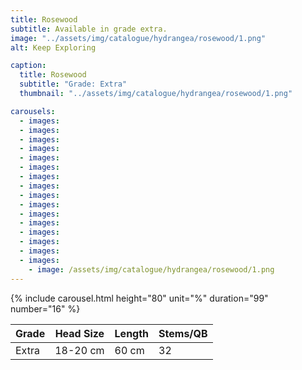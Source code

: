 ```yaml
---
title: Rosewood
subtitle: Available in grade extra.
image: "../assets/img/catalogue/hydrangea/rosewood/1.png"
alt: Keep Exploring

caption: 
  title: Rosewood
  subtitle: "Grade: Extra"
  thumbnail: "../assets/img/catalogue/hydrangea/rosewood/1.png"

carousels:
  - images:
  - images:
  - images:
  - images:
  - images:
  - images:
  - images:
  - images:
  - images:
  - images:
  - images:
  - images:
  - images:
  - images:
  - images:
  - images:
    - image: /assets/img/catalogue/hydrangea/rosewood/1.png
---
```


{% include carousel.html height="80" unit="%" duration="99" number="16" %}

| Grade | Head Size | Length | Stems/QB |
|-------|-----------|--------|----------|
| Extra |  18-20 cm | 60 cm  |    32    |